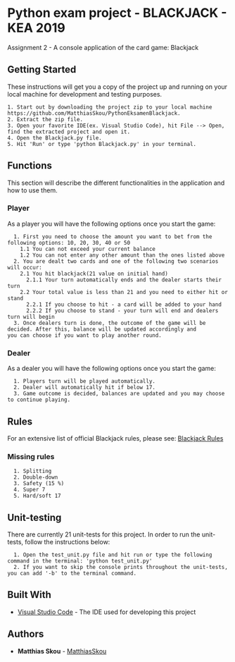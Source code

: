 # Python exam project - BLACKJACK - KEA 2019

Assignment 2 - A console application of the card game: Blackjack

## Getting Started

These instructions will get you a copy of the project up and running on your local machine for development and testing purposes.
  ```
  1. Start out by downloading the project zip to your local machine https://github.com/MatthiasSkou/PythonEksamenBlackjack.
  2. Extract the zip file.
  3. Open your favorite IDE(ex. Visual Studio Code), hit File --> Open, find the extracted project and open it.
  4. Open the Blackjack.py file.
  5. Hit 'Run' or type 'python Blackjack.py' in your terminal.
  ```

## Functions

This section will describe the different functionalities in the application and how to use them.

### Player

As a player you will have the following options once you start the game:

```
  1. First you need to choose the amount you want to bet from the following options: 10, 20, 30, 40 or 50
    1.1 You can not exceed your current balance
    1.2 You can not enter any other amount than the ones listed above
  2. You are dealt two cards and one of the following two scenarios will occur:
    2.1 You hit blackjack(21 value on initial hand)
      2.1.1 Your turn automatically ends and the dealer starts their turn
    2.2 Your total value is less than 21 and you need to either hit or stand
      2.2.1 If you choose to hit - a card will be added to your hand
      2.2.2 If you choose to stand - your turn will end and dealers turn will begin
  3. Once dealers turn is done, the outcome of the game will be decided. After this, balance will be updated accordingly and        you can choose if you want to play another round.
```

### Dealer

As a dealer you will have the following options once you start the game:

```
  1. Players turn will be played automatically.
  2. Dealer will automatically hit if below 17. 
  3. Game outcome is decided, balances are updated and you may choose to continue playing.
```

## Rules

For an extensive list of official Blackjack rules, please see: [Blackjack Rules](https://en.wikipedia.org/wiki/Blackjack)

### Missing rules

```
  1. Splitting
  2. Double-down
  3. Safety (15 %)
  4. Super 7
  5. Hard/soft 17
```

## Unit-testing

There are currently 21 unit-tests for this project.
In order to run the unit-tests, follow the instructions below:

```
  1. Open the test_unit.py file and hit run or type the following command in the terminal: 'python test_unit.py'
  2. If you want to skip the console prints throughout the unit-tests, you can add '-b' to the terminal command.
```

## Built With

* [Visual Studio Code](https://code.visualstudio.com/) - The IDE used for developing this project

## Authors

* **Matthias Skou** - [MatthiasSkou](https://github.com/MatthiasSkou)
